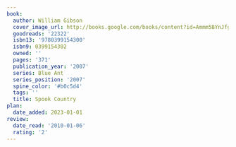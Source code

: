 ```yaml
---
book:
  author: William Gibson
  cover_image_url: http://books.google.com/books/content?id=Ammm5BYnJfgC&printsec=frontcover&img=1&zoom=1&edge=curl&source=gbs_api
  goodreads: '22322'
  isbn13: '9780399154300'
  isbn9: 0399154302
  owned: ''
  pages: '371'
  publication_year: '2007'
  series: Blue Ant
  series_position: '2007'
  spine_color: '#b0c5d4'
  tags: ''
  title: Spook Country
plan:
  date_added: 2023-01-01
review:
  date_read: '2010-01-06'
  rating: '2'
---
```

